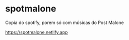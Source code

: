 # spotmalone
 Copia do spotify, porem só com músicas do Post Malone

https://spotmalone.netlify.app
